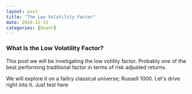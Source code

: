```yaml
---
layout: post
title: "The Low Volatility Factor"
date: 2024-12-15
categories: [Quant]
---
```

### What Is the Low Volatility Factor?

This post we will be invetigating the low votility factor. Probably one of the best performing traditional factor in terms of risk adjusted returns.

We will explore it on a failiry classical universe; Russell 1000. Let's drive right into it. Just test here





